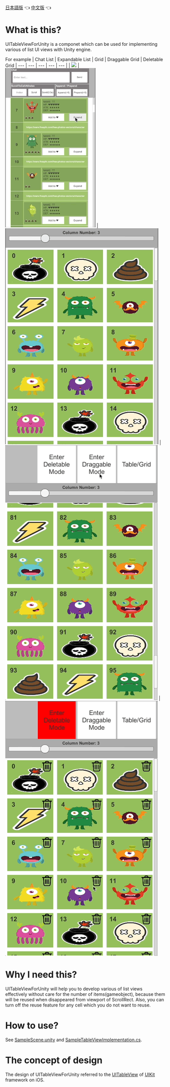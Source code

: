 [日本語版](https://github.com/zhaozilong1988/UITableViewForUnity/blob/master/README_jp.md) 👈 [中文版](https://github.com/zhaozilong1988/UITableViewForUnity/blob/master/README_cn.md) 👈

# What is this?

UITableViewForUnity is a componet which can be used for implementing various of list UI views with Unity engine.

For example
| Chat List | Expandable List | Grid | Draggable Grid | Deletable Grid
| --- | --- | --- | --- | --- |
| ![](sample_chat.gif) | ![](sample_expend.gif) | ![](sample_grid.gif) | ![](sample_grid_drag.gif) | ![](sample_grid_del.gif)

# Why I need this?

UITableViewForUnity will help you to develop various of list views effectively without care for the number of items(gameobject), because them will be reused when disappeared from viewport of ScrollRect. Also, you can turn off the reuse feature for any cell which you do not want to reuse.

# How to use?

See [SampleScene.unity](https://github.com/zhaozilong1988/UITableViewForUnity/blob/master/Assets/Scenes/SampleScene.unity) and [SampleTableViewImplementation.cs](https://github.com/zhaozilong1988/UITableViewForUnity/blob/master/Assets/Scenes/Scripts/SampleTableViewImplementation.cs).

# The concept of design

The design of UITableViewForUnity referred to the [UITableView](https://developer.apple.com/documentation/uikit/uitableview) of [UIKit](https://developer.apple.com/documentation/uikit) framework on iOS.
